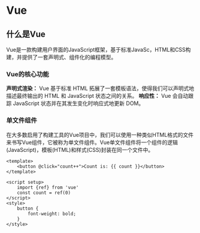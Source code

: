 # Vue

## 什么是Vue

Vue是一款构建用户界面的JavaScript框架，基于标准JavaSc，HTML和CSS构建，并提供了一套声明式、组件化的编程模型。

### Vue的核心功能

**声明式渲染：** Vue 基于标准 HTML 拓展了一套模板语法，使得我们可以声明式地描述最终输出的 HTML 和 JavaScript 状态之间的关系。
**响应性：** Vue 会自动跟踪 JavaScript 状态并在其发生变化时响应式地更新 DOM。

### 单文件组件

在大多数启用了构建工具的Vue项目中，我们可以使用一种类似HTML格式的文件来书写Vue组件，它被称为单文件组件。Vue单文件组件将一个组件的逻辑(JavaScript)，模板(HTML)和样式(CSS)封装在同一个文件中。

```Vue
<template>
    <button @click="count++">Count is: {{ count }}</button>
</template>

<script setup>
    import {ref} from 'vue'
    const count = ref(0)
</script>
<style>
    button {
        font-weight: bold;
    }
</style>
```
